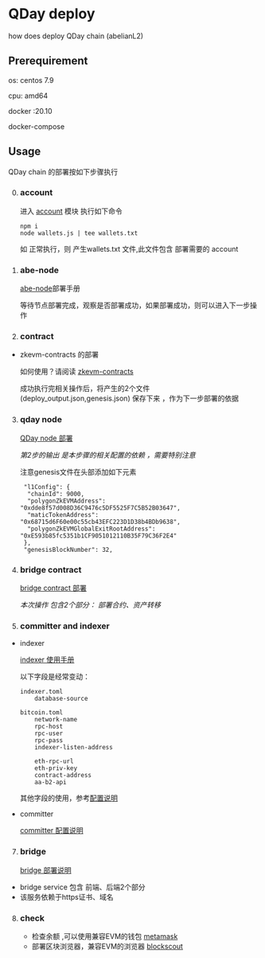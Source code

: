 # QDay deploy 
how does deploy QDay chain (abelianL2) 

## Prerequirement

os: centos 7.9

cpu: amd64

docker :20.10

docker-compose


## Usage 

 QDay chain 的部署按如下步骤执行

0. ### account

    进入 [account](https://github.com/abelianl2/abe-deploy/tree/main/account) 模块
    执行如下命令
    
    ```shell
    npm i
    node wallets.js | tee wallets.txt
    
    ```
    如 正常执行，则 产生wallets.txt 文件,此文件包含 部署需要的 account

1. ### abe-node 

   [abe-node](https://github.com/abelianl2/abe-deploy/blob/main/abe-node/README.md)部署手册
  
   等待节点部署完成，观察是否部署成功，如果部署成功，则可以进入下一步操作

2. ### contract


- zkevm-contracts 的部署

    如何使用？请阅读 [zkevm-contracts](https://github.com/abelianl2/abe-deploy/blob/main/contract/zkevm-contracts/README.md)
    
    成功执行完相关操作后，将产生的2个文件(deploy_output.json,genesis.json) 保存下来 ，作为下一步部署的依据


3. ### qday node 

     [QDay node 部署](https://github.com/abelianl2/abe-deploy/blob/main/abe-zkevm-node/README.md)
    

   *第2步的输出 是本步骤的相关配置的依赖 ，需要特别注意*


   注意genesis文件在头部添加如下元素


   ``````
    "l1Config": {
     "chainId": 9000,
     "polygonZkEVMAddress": "0xdde8f57d008D36C9476c5DF5525F7C5B52B03647",
     "maticTokenAddress": "0x68715d6F60e00c55cb43EFC223D1D38b4BDb9638",
     "polygonZkEVMGlobalExitRootAddress": "0xE593b85fc5351b1CF9051012110B35F79C36F2E4"
    },
    "genesisBlockNumber": 32,
   ``````

4. ### bridge contract

   [bridge contract 部署](https://github.com/abelianl2/abe-deploy/blob/main/contract/bridge/README.md)


   *本次操作 包含2个部分： 部署合约、资产转移*

5. ### committer and indexer

- indexer

     [indexer 使用手册](https://github.com/abelianl2/abe-deploy/blob/main/indexer/README.md)
    
    以下字段是经常变动：
    ```
    indexer.toml 
        database-source
  
    bitcoin.toml
        network-name
        rpc-host
        rpc-user
        rpc-pass
        indexer-listen-address
  
        eth-rpc-url 
        eth-priv-key
        contract-address
        aa-b2-api
    ```
  其他字段的使用，参考[配置说明](https://github.com/abelianl2/abe-indexer/tree/release-0.1.0/docs)


- committer

  [committer 配置说明](https://github.com/abelianl2/abe-deploy/blob/main/commiter/README.md)


7. ### bridge

     [bridge 部署说明](https://github.com/abelianl2/abe-deploy/blob/main/bridge/README.md)


 - bridge service 包含 前端、后端2个部分
 - 该服务依赖于https证书、域名

  
8. ### check

   - 检查余额 ,可以使用兼容EVM的钱包 [metamask](https://metamask.io/download/)
   - 部署区块浏览器，兼容EVM的浏览器 [blockscout](https://github.com/0xPolygonHermez/blockscout)